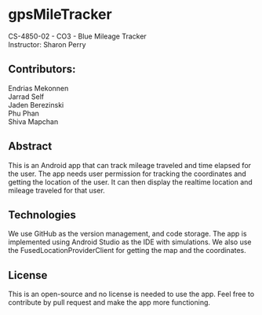 # gpsMileTracker
CS-4850-02 - CO3 - Blue Mileage Tracker\
Instructor: Sharon Perry
## Contributors:
Endrias Mekonnen\
Jarrad Self\
Jaden Berezinski\
Phu Phan\
Shiva Mapchan
## Abstract
This is an Android app that can track mileage traveled and time elapsed for the user.
The app needs user permission for tracking the coordinates and getting the location of the user.
It can then display the realtime location and mileage traveled for that user.
## Technologies
We use GitHub as the version management, and code storage.
The app is implemented using Android Studio as the IDE with simulations.
We also use the FusedLocationProviderClient for getting the map and the coordinates.
## License
This is an open-source and no license is needed to use the app. Feel free to contribute by pull request and make the app more functioning.

